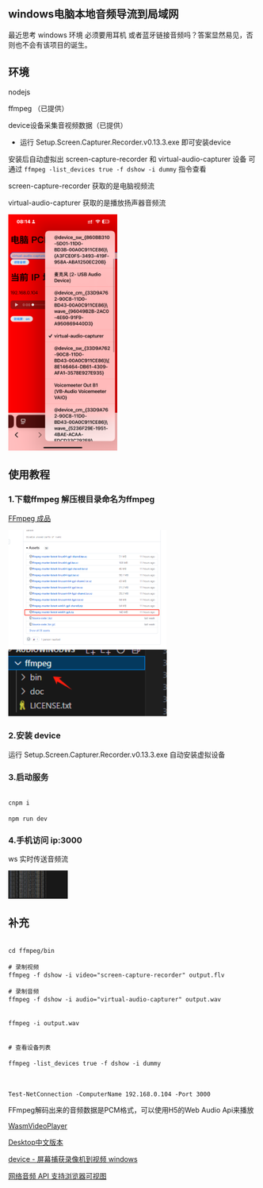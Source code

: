 ##  windows电脑本地音频导流到局域网


最近思考 windows 环境 必须要用耳机 或者蓝牙链接音频吗？答案显然易见，否则也不会有该项目的诞生。





## 环境

nodejs

ffmpeg （已提供）

​device设备采集音视频数据（已提供）

- 运行 Setup.Screen.Capturer.Recorder.v0.13.3.exe 即可安装device

安装后自动虚拟出 screen-capture-recorder 和 virtual-audio-capturer 设备 可通过 ```ffmpeg -list_devices true -f dshow -i dummy``` 指令查看

screen-capture-recorder 获取的是电脑视频流

virtual-audio-capturer 获取的是播放扬声器音频流

<img src="./img/288c94395e942580b3306472166adf0.png" width="220px">

## 使用教程


### 1.下载ffmpeg 解压根目录命名为ffmpeg

[FFmpeg 成品](https://github.com/BtbN/FFmpeg-Builds/releases)

<img src="./img/9b65ea77d3aa2e633b981023f2cb507.png" width="320px">

<img src="./img/dcd36d179999bbdfe0b001e99f8f731.png" width="320px">

### 2.安装 device

运行 Setup.Screen.Capturer.Recorder.v0.13.3.exe  自动安装虚拟设备

### 3.启动服务

```shell

cnpm i

npm run dev

```

### 4.手机访问 ip:3000


ws 实时传送音频流

<img src="./img/0d66bac18fc45c26169e8a6565c91a9.png" width="120px">



## 补充

```shell

cd ffmpeg/bin

# 录制视频
ffmpeg -f dshow -i video="screen-capture-recorder" output.flv

# 录制音频
ffmpeg -f dshow -i audio="virtual-audio-capturer" output.wav


ffmpeg -i output.wav


# 查看设备列表

ffmpeg -list_devices true -f dshow -i dummy


```

```Windows PowerShell

Test-NetConnection -ComputerName 192.168.0.104 -Port 3000

```


FFmpeg解码出来的音频数据是PCM格式，可以使用H5的Web Audio Api来播放

[WasmVideoPlayer](https://github.com/sonysuqin/WasmVideoPlayer)

[Desktop中文版本](https://trac.ffmpeg.org/wiki/Capture/Capture/Desktop%E4%B8%AD%E6%96%87%E7%89%88%E6%9C%AC)

[​device - 屏幕捕获录像机到视频 windows](https://github.com/rdp/screen-capture-recorder-to-video-windows-free?tab=readme-ov-file) 

[网络音频 API 支持浏览器可视图](https://caniuse.com/?search=web%20audio)
